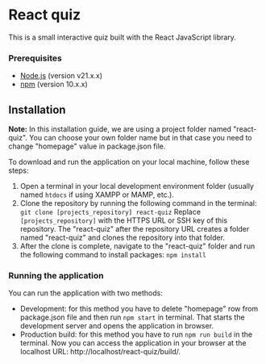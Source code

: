 # React quiz

This is a small interactive quiz built with the React JavaScript library.

### Prerequisites
- [Node.js](https://nodejs.org/) (version v21.x.x)
- [npm](https://www.npmjs.com/) (version 10.x.x)

## Installation

**Note:** In this installation guide, we are using a project folder named "react-quiz". You can choose your own folder name but in that case you need to change "homepage" value in package.json file.

To download and run the application on your local machine, follow these steps:

1. Open a terminal in your local development environment folder (usually named `htdocs` if using XAMPP or MAMP, etc.).
2. Clone the repository by running the following command in the terminal: 
`git clone [projects_repository] react-quiz`
Replace `[projects_repository]` with the HTTPS URL or SSH key of this repository. The "react-quiz" after the repository URL creates a folder named "react-quiz" and clones the repository into that folder.
3. After the clone is complete, navigate to the "react-quiz" folder and run the following command to install packages:
```npm install```

### Running the application
You can run the application with two methods:
- Development: for this method you have to delete "homepage" row from package.json file and then run `npm start` in terminal. That starts the development server and opens the application in browser.
- Production build: for this method you have to run `npm run build` in the terminal. Now you can access the application in your browser at the localhost URL: http://localhost/react-quiz/build/.
